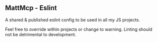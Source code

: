 ## MattMcp - Eslint

A shared & published eslint config to be used in all my JS projects.

Feel free to override within projects or change to warning. Linting should not be detrimental to development.
